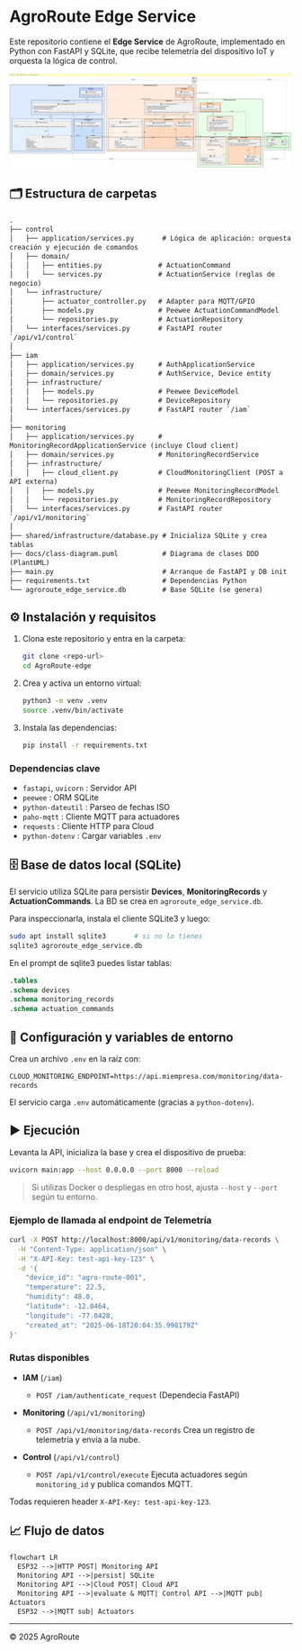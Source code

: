 # AgroRoute Edge Service

Este repositorio contiene el **Edge Service** de AgroRoute, implementado en Python con FastAPI y SQLite, que recibe telemetría del dispositivo IoT y orquesta la lógica de control.

<p align="center">
  <img src="docs/class-diagram.svg" alt="Diagrama de Clases" width="600" />
</p>

## 🗂 Estructura de carpetas

```text
.
├── control
│   ├── application/services.py       # Lógica de aplicación: orquesta creación y ejecución de comandos
│   ├── domain/
│   │   ├── entities.py              # ActuationCommand
│   │   └── services.py              # ActuationService (reglas de negocio)
│   └── infrastructure/
│       ├── actuator_controller.py   # Adapter para MQTT/GPIO
│       ├── models.py                # Peewee ActuationCommandModel
│       └── repositories.py          # ActuationRepository
│   └── interfaces/services.py       # FastAPI router `/api/v1/control`
│
├── iam
│   ├── application/services.py      # AuthApplicationService
│   ├── domain/services.py           # AuthService, Device entity
│   ├── infrastructure/
│   │   ├── models.py                # Peewee DeviceModel
│   │   └── repositories.py          # DeviceRepository
│   └── interfaces/services.py       # FastAPI router `/iam`
│
├── monitoring
│   ├── application/services.py      # MonitoringRecordApplicationService (incluye Cloud client)
│   ├── domain/services.py           # MonitoringRecordService
│   ├── infrastructure/
│   │   ├── cloud_client.py          # CloudMonitoringClient (POST a API externa)
│   │   ├── models.py                # Peewee MonitoringRecordModel
│   │   └── repositories.py          # MonitoringRecordRepository
│   └── interfaces/services.py       # FastAPI router `/api/v1/monitoring`
│
├── shared/infrastructure/database.py # Inicializa SQLite y crea tablas
├── docs/class-diagram.puml           # Diagrama de clases DDD (PlantUML)
├── main.py                           # Arranque de FastAPI y DB init
├── requirements.txt                  # Dependencias Python
└── agroroute_edge_service.db         # Base SQLite (se genera)
```

## ⚙️ Instalación y requisitos

1. Clona este repositorio y entra en la carpeta:

   ```bash
   git clone <repo-url>
   cd AgroRoute-edge
   ```
2. Crea y activa un entorno virtual:

   ```bash
   python3 -m venv .venv
   source .venv/bin/activate
   ```
3. Instala las dependencias:

   ```bash
   pip install -r requirements.txt
   ```

### Dependencias clave

* `fastapi`, `uvicorn`       : Servidor API
* `peewee`                   : ORM SQLite
* `python-dateutil`          : Parseo de fechas ISO
* `paho-mqtt`                : Cliente MQTT para actuadores
* `requests`                 : Cliente HTTP para Cloud
* `python-dotenv`            : Cargar variables `.env`

## 🗄 Base de datos local (SQLite)

El servicio utiliza SQLite para persistir **Devices**, **MonitoringRecords** y **ActuationCommands**. La BD se crea en `agroroute_edge_service.db`.

Para inspeccionarla, instala el cliente SQLite3 y luego:

```bash
sudo apt install sqlite3       # si no lo tienes
sqlite3 agroroute_edge_service.db
```

En el prompt de sqlite3 puedes listar tablas:

```sql
.tables
.schema devices
.schema monitoring_records
.schema actuation_commands
```

## 🔧 Configuración y variables de entorno

Crea un archivo `.env` en la raíz con:

```
CLOUD_MONITORING_ENDPOINT=https://api.miempresa.com/monitoring/data-records
```

El servicio carga `.env` automáticamente (gracias a `python-dotenv`).

## ▶️ Ejecución

Levanta la API, inicializa la base y crea el dispositivo de prueba:

```bash
uvicorn main:app --host 0.0.0.0 --port 8000 --reload
```

> Si utilizas Docker o despliegas en otro host, ajusta `--host` y `--port` según tu entorno.

### Ejemplo de llamada al endpoint de Telemetría

```bash
curl -X POST http://localhost:8000/api/v1/monitoring/data-records \
  -H "Content-Type: application/json" \
  -H "X-API-Key: test-api-key-123" \
  -d '{
    "device_id": "agro-route-001",
    "temperature": 22.5,
    "humidity": 48.0,
    "latitude": -12.0464,
    "longitude": -77.0428,
    "created_at": "2025-06-18T20:04:35.998179Z"
}'
```

### Rutas disponibles

* **IAM** (`/iam`)

  * `POST /iam/authenticate_request` (Dependecia FastAPI)
* **Monitoring** (`/api/v1/monitoring`)

  * `POST /api/v1/monitoring/data-records`
    Crea un registro de telemetría y envía a la nube.
* **Control** (`/api/v1/control`)

  * `POST /api/v1/control/execute`
    Ejecuta actuadores según `monitoring_id` y publica comandos MQTT.

Todas requieren header `X-API-Key: test-api-key-123`.

## 📈 Flujo de datos

```mermaid
flowchart LR
  ESP32 -->|HTTP POST| Monitoring API
  Monitoring API -->|persist| SQLite
  Monitoring API -->|Cloud POST| Cloud API
  Monitoring API -->|evaluate & MQTT| Control API -->|MQTT pub| Actuators
  ESP32 -->|MQTT sub| Actuators
```

---

© 2025 AgroRoute
